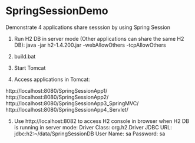 # SpringSessionDemo

Demonstrate 4 applications share sesssion by using Spring Session

1. Run H2 DB in server mode (Other applications can share the same H2 DB):
java -jar h2-1.4.200.jar -webAllowOthers -tcpAllowOthers

2. build.bat

3. Start Tomcat

4. Access applications in Tomcat:

http://localhost:8080/SpringSessionApp1/
http://localhost:8080/SpringSessionApp2/
http://localhost:8080/SpringSessionApp3_SpringMVC/
http://localhost:8080/SpringSessionApp4_Servlet/

5. Use http://localhost:8082 to access H2 console in browser when H2 DB is running in server mode:
Driver Class: org.h2.Driver
JDBC URL: jdbc:h2:~/data/SpringSessionDB
User Name: sa
Password: sa
 
